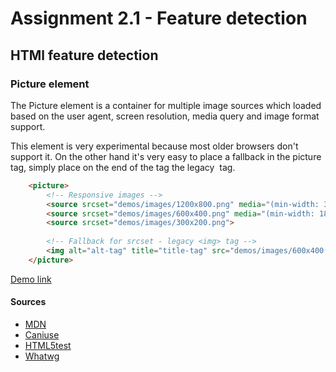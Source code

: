 # Assignment 2.1 - Feature detection

## HTMl feature detection

### Picture element

The Picture element is a container for multiple image sources which loaded based on the user agent, screen resolution, media query and image format support. 

This element is very experimental because most older browsers don't support it. On the other hand it's very easy to place a fallback in the picture tag, simply place on the end of the tag the legacy <img> tag.

```html
    <picture>
        <!-- Responsive images -->
        <source srcset="demos/images/1200x800.png" media="(min-width: 37.5em)">
        <source srcset="demos/images/600x400.png" media="(min-width: 18.75em)">
        <source srcset="demos/images/300x200.png">
    
        <!-- Fallback for srcset - legacy <img> tag -->
        <img alt="alt-tag" title="title-tag" src="demos/images/600x400.png">
    </picture>
```

[Demo link](https://timoverkroost.github.io/minor-browser-technologies/2.1-assignment-feature-detection/demos/feature-html-1.html)

#### Sources
-   [MDN](https://developer.mozilla.org/en-US/docs/Web/HTML/Element/picture)
-   [Caniuse](http://caniuse.com/#search=Picture)
-   [HTML5test](http://html5test.com/compare/feature/responsive.picture.html)
-   [Whatwg](https://html.spec.whatwg.org/multipage/embedded-content.html#the-picture-element)